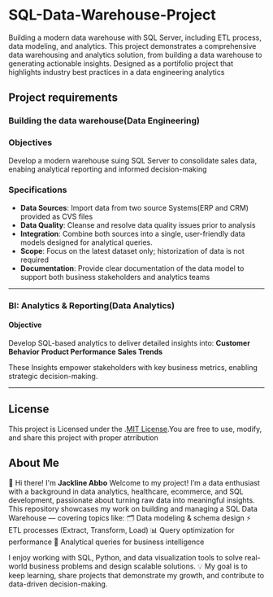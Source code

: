 # SQL-Data-Warehouse-Project
Building a modern data warehouse with SQL Server, including ETL process, data modeling, and analytics.
This project demonstrates a comprehensive data warehousing and analytics solution, from building a data warehouse to generating actionable insights. Designed as a portifolio project that highlights industry best practices in a data engineering analytics 

## Project requirements

### Building the data warehouse(Data Engineering)

### Objectives
Develop a modern warehouse suing SQL Server to consolidate sales data, enabing analytical reporting and informed decision-making

### Specifications
- **Data Sources**: Import data from two source Systems(ERP and CRM) provided as CVS files
- **Data Quality**: Cleanse and resolve data quality issues prior to analysis
- **Integration**: Combine both sources into a single, user-friendly data models designed for analytical queries.
- **Scope**: Focus on the latest dataset only; historization of data is not required
- **Documentation**: Provide clear documentation of the data model to support both business stakeholders and analytics teams

--- 

### BI: Analytics & Reporting(Data Analytics)

#### Objective
Develop SQL-based analytics to deliver detailed insights into:
**Customer Behavior**
**Product Performance**
**Sales Trends**

These Insights empower stakeholders with key business metrics, enabling strategic decision-making.

--- 

## License

This project is Licensed under the .[MIT License](LICENSE).You are free to use, modify, and share this project with proper atrribution

## About Me

👋 Hi there! I'm **Jackline Abbo** 
Welcome to my project! I’m a data enthusiast with a background in data analytics, healthcare, ecommerce, and SQL development, passionate about turning raw data into meaningful insights.
This repository showcases my work on building and managing a SQL Data Warehouse — covering topics like:
🗂️ Data modeling & schema design
⚡ ETL processes (Extract, Transform, Load)
📊 Query optimization for performance
🔎 Analytical queries for business intelligence

I enjoy working with SQL, Python, and data visualization tools to solve real-world business problems and design scalable solutions.
💡 My goal is to keep learning, share projects that demonstrate my growth, and contribute to data-driven decision-making.

